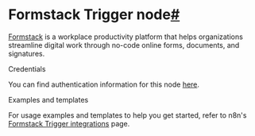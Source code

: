 [](https://github.com/n8n-io/n8n-docs/edit/main/docs/integrations/builtin/trigger-nodes/n8n-nodes-base.formstacktrigger.md "Edit this page")

# Formstack Trigger node[#](#formstack-trigger-node "Permanent link")

[Formstack](https://www.formstack.com/) is a workplace productivity platform that helps organizations streamline digital work through no-code online forms, documents, and signatures.

Credentials

You can find authentication information for this node [here](../../credentials/formstacktrigger/).

Examples and templates

For usage examples and templates to help you get started, refer to n8n's [Formstack Trigger integrations](https://n8n.io/integrations/formstack-trigger/) page.